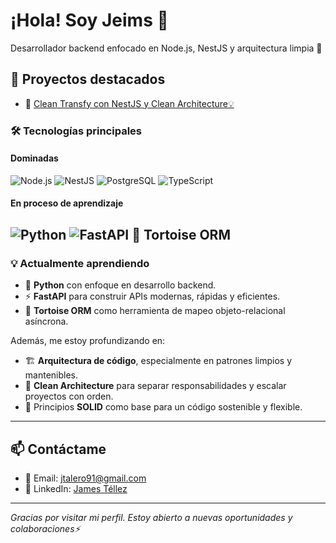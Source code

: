 # ¡Hola! Soy Jeims 👋

Desarrollador backend enfocado en Node.js, NestJS y arquitectura limpia 🧠

## 🚀 Proyectos destacados

- 🔐 [Clean Transfy con NestJS y Clean Architecture💡](https://github.com/JamesTellezTalero/clean-transfy)


### 🛠️ Tecnologías principales

#### Dominadas
![Node.js](https://img.shields.io/badge/Node.js-339933?style=flat&logo=node.js&logoColor=white)
![NestJS](https://img.shields.io/badge/NestJS-E0234E?style=flat&logo=nestjs&logoColor=white)
![PostgreSQL](https://img.shields.io/badge/PostgreSQL-316192?style=flat&logo=postgresql&logoColor=white)
![TypeScript](https://img.shields.io/badge/TypeScript-007ACC?style=flat&logo=typescript&logoColor=white)

#### En proceso de aprendizaje
![Python](https://img.shields.io/badge/Python-3776AB?style=flat&logo=python&logoColor=white)
![FastAPI](https://img.shields.io/badge/FastAPI-009688?style=flat&logo=fastapi&logoColor=white)
🐢 **Tortoise ORM**
---

### 💡 Actualmente aprendiendo

- 🐍 **Python** con enfoque en desarrollo backend.
- ⚡ **FastAPI** para construir APIs modernas, rápidas y eficientes.
- 🐢 **Tortoise ORM** como herramienta de mapeo objeto-relacional asíncrona.

Además, me estoy profundizando en:

- 🏗️ **Arquitectura de código**, especialmente en patrones limpios y mantenibles.
- 🧼 **Clean Architecture** para separar responsabilidades y escalar proyectos con orden.
- 📐 Principios **SOLID** como base para un código sostenible y flexible.

---

## 📫 Contáctame

- 📧 Email: jtalero91@gmail.com  
- 💼 LinkedIn: [James Téllez](https://www.linkedin.com/in/james-tellez-5a5144242/)


---

_Gracias por visitar mi perfil. Estoy abierto a nuevas oportunidades y colaboraciones⚡_

